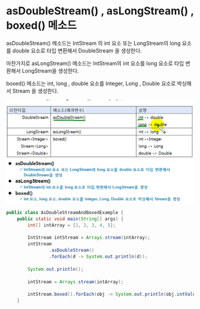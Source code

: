 # asDoubleStream() , asLongStream() , boxed() 메소드
asDoubleStream() 메소드는 IntStream 의 int 요소 또는 LongStream의 long 요소를 double 요소로 타입 변환해서
DoubleStream 을 생성한다.

마찬가지로 asLongStream() 메소드는 IntStream의 int 요소를 long 요소로 타입 변환해서 LongStream을 생성한다.

boxed() 메소드는 int, long , double 요소를 Integer, Long , Double 요소로 박싱해서 Stream 을 생성한다.

![img.png](img.png)

```java
public class AsDoubleStreamAndBoxedExample {
    public static void main(String[] args) {
        int[] intArray = {1, 2, 3, 4, 5};

        IntStream intStream = Arrays.stream(intArray);
        intStream
                .asDoubleStream()
                .forEach(d -> System.out.println(d));

        System.out.println();

        intStream = Arrays.stream(intArray);

        intStream.boxed().forEach(obj -> System.out.println(obj.intValue()));
    }
```